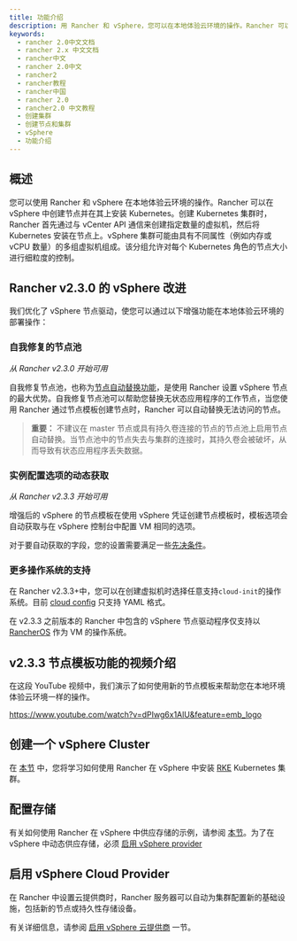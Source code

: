 ```yaml
---
title: 功能介绍
description: 用 Rancher 和 vSphere，您可以在本地体验云环境的操作。Rancher 可以在 vSphere 中创建节点并在其上安装 Kubernetes。在 vSphere 中创建 Kubernetes 集群时，Rancher 首先通过与 vCenter API 通信来创建指定数量的虚拟机。然后将 Kubernetes 安装在节点上。vSphere 集群可能由具有不同属性（例如内存或 vCPU 数量）的多组虚拟机组成。该分组允许对每个 Kubernetes 角色的节点大小进行细粒度的控制。
keywords:
  - rancher 2.0中文文档
  - rancher 2.x 中文文档
  - rancher中文
  - rancher 2.0中文
  - rancher2
  - rancher教程
  - rancher中国
  - rancher 2.0
  - rancher2.0 中文教程
  - 创建集群
  - 创建节点和集群
  - vSphere
  - 功能介绍
---
```


## 概述

您可以使用 Rancher 和 vSphere 在本地体验云环境的操作。Rancher 可以在 vSphere 中创建节点并在其上安装 Kubernetes。创建 Kubernetes 集群时，Rancher 首先通过与 vCenter API 通信来创建指定数量的虚拟机，然后将 Kubernetes 安装在节点上。vSphere 集群可能由具有不同属性（例如内存或 vCPU 数量）的多组虚拟机组成。该分组允许对每个 Kubernetes 角色的节点大小进行细粒度的控制。

## Rancher v2.3.0 的 vSphere 改进

我们优化了 vSphere 节点驱动，使您可以通过以下增强功能在本地体验云环境的部署操作：

### 自我修复的节点池

_从 Rancher v2.3.0 开始可用_

自我修复节点池，也称为[节点自动替换功能](/docs/rancher2/cluster-provisioning/rke-clusters/node-pools/_index)，是使用 Rancher 设置 vSphere 节点的最大优势。自我修复节点池可以帮助您替换无状态应用程序的工作节点，当您使用 Rancher 通过节点模板创建节点时，Rancher 可以自动替换无法访问的节点。

> **重要：** 不建议在 master 节点或具有持久卷连接的节点的节点池上启用节点自动替换。当节点池中的节点失去与集群的连接时，其持久卷会被破坏，从而导致有状态应用程序丢失数据。

### 实例配置选项的动态获取

_从 Rancher v2.3.3 开始可用_

增强后的 vSphere 的节点模板在使用 vSphere 凭证创建节点模板时，模板选项会自动获取与在 vSphere 控制台中配置 VM 相同的选项。

对于要自动获取的字段，您的设置需要满足一些[先决条件](/docs/rancher2/cluster-provisioning/rke-clusters/node-pools/vsphere/provisioning-vsphere-clusters/_index)。

### 更多操作系统的支持

在 Rancher v2.3.3+中，您可以在创建虚拟机时选择任意支持`cloud-init`的操作系统。目前 [cloud config](https://cloudinit.readthedocs.io/en/latest/topics/examples.html) 只支持 YAML 格式。

在 v2.3.3 之前版本的 Rancher 中包含的 vSphere 节点驱动程序仅支持以 [RancherOS](https://rancher.com/docs/os/v1.x/en/) 作为 VM 的操作系统。

## v2.3.3 节点模板功能的视频介绍

在这段 YouTube 视频中，我们演示了如何使用新的节点模板来帮助您在本地环境体验云环境一样的操作。

https://www.youtube.com/watch?v=dPIwg6x1AlU&feature=emb_logo

## 创建一个 vSphere Cluster

在 [本节](/docs/rancher2/cluster-provisioning/rke-clusters/node-pools/vsphere/provisioning-vsphere-clusters/_index) 中，您将学习如何使用 Rancher 在 vSphere 中安装 [RKE](/docs/rke/_index) Kubernetes 集群。

## 配置存储

有关如何使用 Rancher 在 vSphere 中供应存储的示例，请参阅 [本节](/docs/rancher2/cluster-admin/volumes-and-storage/examples/vsphere/_index)。为了在 vSphere 中动态供应存储，必须 [启用 vSphere provider](/docs/rancher2/cluster-provisioning/rke-clusters/cloud-providers/vsphere/_index)

## 启用 vSphere Cloud Provider

在 Rancher 中设置云提供商时，Rancher 服务器可以自动为集群配置新的基础设施，包括新的节点或持久性存储设备。

有关详细信息，请参阅 [启用 vSphere 云提供商](/docs/rancher2/cluster-provisioning/rke-clusters/cloud-providers/vsphere/_index) 一节。

